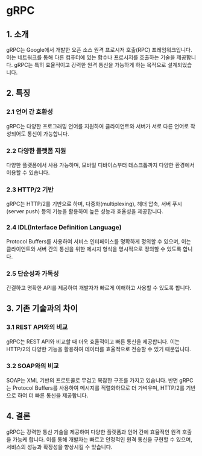 # gRPC

## 1. 소개

gRPC는 Google에서 개발한 오픈 소스 원격 프로시저 호출(RPC) 프레임워크입니다. 이는 네트워크를 통해 다른 컴퓨터에 있는 함수나 프로시저를 호출하는 기술을 제공합니다. gRPC는 특히 효율적이고 강력한 원격 통신을 가능하게 하는 목적으로 설계되었습니다.

## 2. 특징

### 2.1 언어 간 호환성

gRPC는 다양한 프로그래밍 언어를 지원하여 클라이언트와 서버가 서로 다른 언어로 작성되어도 통신이 가능합니다.

### 2.2 다양한 플랫폼 지원

다양한 플랫폼에서 사용 가능하며, 모바일 디바이스부터 데스크톱까지 다양한 환경에서 이용할 수 있습니다.

### 2.3 HTTP/2 기반

gRPC는 HTTP/2를 기반으로 하며, 다중화(multiplexing), 헤더 압축, 서버 푸시(server push) 등의 기능을 활용하여 높은 성능과 효율성을 제공합니다.

### 2.4 IDL(Interface Definition Language)

Protocol Buffers를 사용하여 서비스 인터페이스를 명확하게 정의할 수 있으며, 이는 클라이언트와 서버 간의 통신을 위한 메시지 형식을 명시적으로 정의할 수 있도록 합니다.

### 2.5 단순성과 가독성

간결하고 명확한 API를 제공하여 개발자가 빠르게 이해하고 사용할 수 있도록 합니다.

## 3. 기존 기술과의 차이

### 3.1 REST API와의 비교

gRPC는 REST API와 비교할 때 더욱 효율적이고 빠른 통신을 제공합니다. 이는 HTTP/2의 다양한 기능을 활용하여 데이터를 효율적으로 전송할 수 있기 때문입니다.

### 3.2 SOAP와의 비교

SOAP는 XML 기반의 프로토콜로 무겁고 복잡한 구조를 가지고 있습니다. 반면 gRPC는 Protocol Buffers를 사용하여 메시지를 직렬화하므로 더 가벼우며, HTTP/2를 기반으로 하여 더 빠른 통신을 제공합니다.

## 4. 결론

gRPC는 강력한 통신 기술을 제공하여 다양한 플랫폼과 언어 간에 효율적인 원격 호출을 가능케 합니다. 이를 통해 개발자는 빠르고 안정적인 원격 통신을 구현할 수 있으며, 서비스의 성능과 확장성을 향상시킬 수 있습니다.